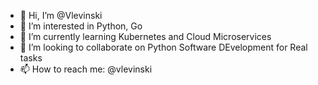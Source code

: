 - 👋 Hi, I’m @Vlevinski
- 👀 I’m interested in Python, Go
- 🌱 I’m currently learning Kubernetes and Cloud Microservices
- 💞️ I’m looking to collaborate on Python Software DEvelopment for Real tasks
- 📫 How to reach me:  @vlevinski 

<!---
Vlevinski/Vlevinski is a ✨ special ✨ repository because its `README.md` (this file) appears on your GitHub profile.
You can click the Preview link to take a look at your changes.
--->
